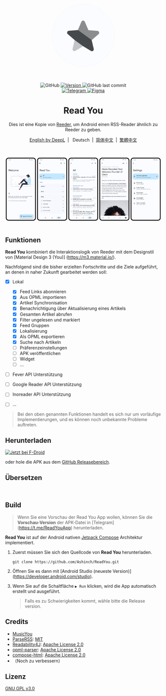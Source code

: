 <div align="center">
    <img width="200" height="200" style="display: block; border: 1px solid #f5f5f5; border-radius: 9999px;" src="./fastlane/metadata/android/en-US/images/icon.png">
</div>

<br>
<br>
<br>

<div align="center">
    <img alt="GitHub" src="https://img.shields.io/github/license/Ashinch/ReadYou?color=c3e7ff&style=flat-square">
    <a target="_blank" href="https://github.com/Ashinch/ReadYou/releases">
        <img alt="Version" src="https://img.shields.io/github/v/release/Ashinch/ReadYou?color=c3e7ff&label=version&style=flat-square">
    </a>
    <img alt="GitHub last commit" src="https://img.shields.io/github/last-commit/Ashinch/ReadYou?color=c3e7ff&style=flat-square">
    <br>
    <a target="_blank" href="https://t.me/ReadYouApp">
        <img alt="Telegram" src="https://img.shields.io/badge/Telegram-ReadYouApp-c3e7ff?logo=telegram&style=flat-square">
    </a>
    <a target="_blank" href="https://www.figma.com/file/ViBW8GbUgkTMmK6a80h8X1/Read-You?node-id=7028%3A23673">
        <img alt="Figma" src="https://img.shields.io/badge/Figma-ReadYou-c3e7ff?logo=figma&style=flat-square">
    </a>
</div>

<div align="center">
    <h1>Read You</h1>
    <p>Dies ist eine Kopie von <a href="https://reederapp.com/">Reeder</a>, um Android einen RSS-Reader ähnlich zu Reeder zu geben.</p>
    <p><a target="_blank" href="https://github.com/Ashinch/ReadYou/blob/main/README.md">English by DeepL</a>&nbsp;&nbsp;|&nbsp;&nbsp;
    Deutsch&nbsp;&nbsp;|&nbsp;&nbsp;<a target="_blank" href="https://github.com/Ashinch/ReadYou/blob/main/README-zh-CN.md">简体中文</a>&nbsp;&nbsp;|&nbsp;&nbsp;<a target="_blank" href="https://github.com/Ashinch/ReadYou/blob/main/README-zh-TW.md">繁體中文</a></p>
    <br/>
    <br/>
    <img src="./fastlane/metadata/android/de-DE/images/startup.png" width="19.2%" alt="startup" />
    <img src="./fastlane/metadata/android/de-DE/images/feeds.png" width="19.2%" alt="startup" />
    <img src="./fastlane/metadata/android/de-DE/images/flow.png" width="19.2%" alt="startup" />
    <img src="./fastlane/metadata/android/de-DE/images/read.png" width="19.2%" alt="startup" />
    <img src="./fastlane/metadata/android/de-DE/images/settings.png" width="19.2%" alt="startup" />
    <br/>
    <br/>
</div>

## Funktionen

**Read You** kombiniert die Interaktionslogik von Reeder mit dem Designstil von [Material Design 3 (You)] (https://m3.material.io/).

Nachfolgend sind die bisher erzielten Fortschritte und die Ziele aufgeführt, an denen in naher Zukunft gearbeitet werden soll:

-   [x] Lokal

    -   [x] Feed Links abonnieren
    -   [x] Aus OPML importieren
    -   [x] Artikel Synchronisation
    -   [x] Benachrichtigung über Aktualisierung eines Artikels
    -   [x] Gesamten Artikel abrufen
    -   [x] Filter ungelesen und markiert
    -   [x] Feed Gruppen
    -   [x] Lokalisierung
    -   [x] Als OPML exportieren
    -   [x] Suche nach Artikeln
    -   [ ] Präferenzeinstellungen
    -   [ ] APK veröffentlichen
    -   [ ] Widget
    -   [ ] ...

-   [ ] Fever API Unterstützung
-   [ ] Google Reader API Unterstützung
-   [ ] Inoreader API Unterstützung
-   [ ] ...

> Bei den oben genannten Funktionen handelt es sich nur um vorläufige Implementierungen, und es können noch unbekannte Probleme auftreten.

## Herunterladen

[<img src="https://fdroid.gitlab.io/artwork/badge/get-it-on-de.png"
     alt="Jetzt bei F-Droid"
     height="80">](https://f-droid.org/packages/me.ash.reader/)

oder hole die APK aus dem [GitHub Releasebereich](https://github.com/Ashinch/ReadYou/releases).

## Übersetzen

<a target="_blank" href="https://hosted.weblate.org/engage/readyou/">
<img src="https://hosted.weblate.org/widgets/readyou/-/287x66-white.png" alt="" />
</a>

## Build

> Wenn Sie eine Vorschau der Read You App wollen, können Sie die **Vorschau-Version** der APK-Datei in [Telegram] (https://t.me/ReadYouApp) herunterladen.

**Read You** ist auf der Android nativen [Jetpack Compose](https://developer.android.com/jetpack/compose) Architektur implementiert.

1. Zuerst müssen Sie sich den Quellcode von **Read You** herunterladen.

    ```shell
    git clone https://github.com/Ashinch/ReadYou.git
    ```

2. Öffnen Sie es dann mit [Android Studio (neueste Version)] (https://developer.android.com/studio).

3. Wenn Sie auf die Schaltfläche `▶ Run` klicken, wird die App automatisch erstellt und ausgeführt.

    > Falls es zu Schwierigkeiten kommt, wähle bitte die Release version.

## Credits

-   [MusicYou](https://github.com/Kyant0/MusicYou)
-   [ParseRSS](https://github.com/muhrifqii/ParseRSS): [MIT](https://github.com/muhrifqii/ParseRSS/blob/master/LICENSE)
-   [Readability4J](https://github.com/dankito/Readability4J): [Apache License 2.0](https://github.com/dankito/Readability4J/blob/master/LICENSE)
-   [opml-parser](https://github.com/mdewilde/opml-parser): [Apache License 2.0](https://github.com/mdewilde/opml-parser/blob/master/LICENSE)
-   [compose-html](https://github.com/ireward/compose-html): [Apache License 2.0](https://github.com/ireward/compose-html/blob/main/LICENSE.txt)
-   （Noch zu verbessern）

## Lizenz

[GNU GPL v3.0](https://github.com/Ashinch/ReadYou/blob/main/LICENSE)
